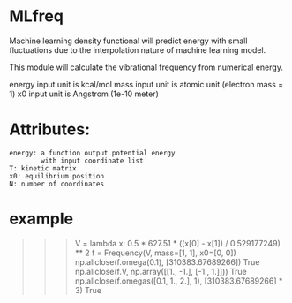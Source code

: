 # MLfreq

Machine learning density functional will predict
energy with small fluctuations due to the interpolation
nature of machine learning model.

This module will calculate the vibrational frequency
from numerical energy.

energy input unit is kcal/mol
mass input unit is atomic unit (electron mass = 1)
x0 input unit is Angstrom (1e-10 meter)

# Attributes:
    energy: a function output potential energy
            with input coordinate list
    T: kinetic matrix
    x0: equilibrium position
    N: number of coordinates

# example

>>> V = lambda x: 0.5 * 627.51 * ((x[0] - x[1]) / 0.529177249) ** 2
>>> f = Frequency(V, mass=[1, 1], x0=[0, 0])
>>> np.allclose(f.omega(0.1), [310383.67689266])
True
>>> np.allclose(f.V, np.array([[1., -1.], [-1., 1.]]))
True
>>> np.allclose(f.omegas([0.1, 1., 2.], 1), [310383.67689266] * 3)
True
